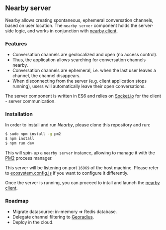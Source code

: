 ## Nearby server
Nearby allows creating spontaneous, ephemeral conversation channels, based on user location. The `nearby server` component holds the server-side logic, and works in conjunction with [nearby client](https://github.com/gsoldevila/nearby-client).

### Features
- Conversation channels are geolocalized and open (no access control).
- Thus, the application allows searching for conversation channels nearby.
- Conversation channels are ephemeral, i.e. when the last user leaves a channel, the channel disappears.
- When disconnecting from the server (e.g. client application stops running), users will automatically leave their open conversations.

The server component is written in ES6 and relies on [Socket.io](https://socket.io/) for the client - server communication.

### Installation
In order to install and run *Nearby*, please clone this repository and run:
```bash
$ sudo npm install -g pm2
$ npm install
$ npm run dev
```

This will spin-up a `nearby server` instance, allowing to manage it with the [PM2](http://pm2.keymetrics.io/) process manager.

This server will be listening on port `16969` of the host machine. Please refer to [ecosystem.config.js](ecosystem.config.js) if you want to configure it differently.

Once the server is running, you can proceed to intall and launch the [nearby client](https://github.com/gsoldevila/nearby-client).

### Roadmap
- Migrate datasource: in-memory => Redis database.
- Delegate channel filtering to [Georadius](https://redis.io/commands/georadius).
- Deploy in the cloud.
